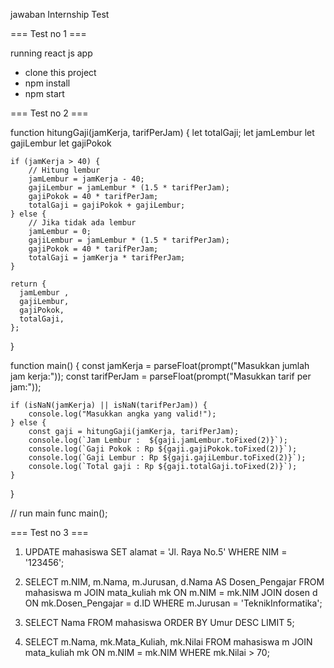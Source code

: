 jawaban Internship Test

=== Test no 1 ===

running react js app

- clone this project
- npm install
- npm start

=== Test no 2 ===

function hitungGaji(jamKerja, tarifPerJam) {
let totalGaji;
let jamLembur
let gajiLembur
let gajiPokok

    if (jamKerja > 40) {
        // Hitung lembur
        jamLembur = jamKerja - 40;
        gajiLembur = jamLembur * (1.5 * tarifPerJam);
        gajiPokok = 40 * tarifPerJam;
        totalGaji = gajiPokok + gajiLembur;
    } else {
        // Jika tidak ada lembur
        jamLembur = 0;
        gajiLembur = jamLembur * (1.5 * tarifPerJam);
        gajiPokok = 40 * tarifPerJam;
        totalGaji = jamKerja * tarifPerJam;
    }

    return {
      jamLembur ,
      gajiLembur,
      gajiPokok,
      totalGaji,
    };

}

function main() {
const jamKerja = parseFloat(prompt("Masukkan jumlah jam kerja:"));
const tarifPerJam = parseFloat(prompt("Masukkan tarif per jam:"));

    if (isNaN(jamKerja) || isNaN(tarifPerJam)) {
        console.log("Masukkan angka yang valid!");
    } else {
        const gaji = hitungGaji(jamKerja, tarifPerJam);
        console.log(`Jam Lembur :  ${gaji.jamLembur.toFixed(2)}`);
        console.log(`Gaji Pokok : Rp ${gaji.gajiPokok.toFixed(2)}`);
        console.log(`Gaji Lembur : Rp ${gaji.gajiLembur.toFixed(2)}`);
        console.log(`Total gaji : Rp ${gaji.totalGaji.toFixed(2)}`);
    }

}

// run main func
main();

=== Test no 3 ===

1.  UPDATE mahasiswa
    SET alamat = 'Jl. Raya No.5'
    WHERE NIM = '123456';

2.  SELECT m.NIM, m.Nama, m.Jurusan, d.Nama AS Dosen_Pengajar
    FROM mahasiswa m
    JOIN mata_kuliah mk ON m.NIM = mk.NIM
    JOIN dosen d ON mk.Dosen_Pengajar = d.ID
    WHERE m.Jurusan = 'TeknikInformatika';

3.  SELECT Nama
    FROM mahasiswa
    ORDER BY Umur DESC
    LIMIT 5;

4.  SELECT m.Nama, mk.Mata_Kuliah, mk.Nilai
    FROM mahasiswa m
    JOIN mata_kuliah mk ON m.NIM = mk.NIM
    WHERE mk.Nilai > 70;
